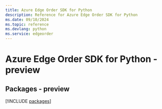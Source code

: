 ```yaml
---
title: Azure Edge Order SDK for Python
description: Reference for Azure Edge Order SDK for Python
ms.date: 09/10/2024
ms.topic: reference
ms.devlang: python
ms.service: edgeorder
---
```

# Azure Edge Order SDK for Python - preview
## Packages - preview
[!INCLUDE [packages](edge-order-index.md)]